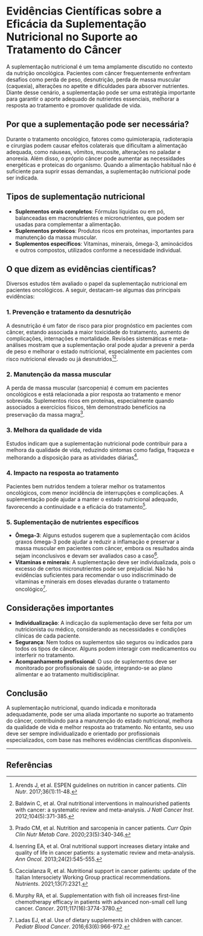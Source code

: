 # Evidências Científicas sobre a Eficácia da Suplementação Nutricional no Suporte ao Tratamento do Câncer

A suplementação nutricional é um tema amplamente discutido no contexto da nutrição oncológica. Pacientes com câncer frequentemente enfrentam desafios como perda de peso, desnutrição, perda de massa muscular (caquexia), alterações no apetite e dificuldades para absorver nutrientes. Diante desse cenário, a suplementação pode ser uma estratégia importante para garantir o aporte adequado de nutrientes essenciais, melhorar a resposta ao tratamento e promover qualidade de vida.

## Por que a suplementação pode ser necessária?

Durante o tratamento oncológico, fatores como quimioterapia, radioterapia e cirurgias podem causar efeitos colaterais que dificultam a alimentação adequada, como náuseas, vômitos, mucosite, alterações no paladar e anorexia. Além disso, o próprio câncer pode aumentar as necessidades energéticas e proteicas do organismo. Quando a alimentação habitual não é suficiente para suprir essas demandas, a suplementação nutricional pode ser indicada.

## Tipos de suplementação nutricional

- **Suplementos orais completos**: Fórmulas líquidas ou em pó, balanceadas em macronutrientes e micronutrientes, que podem ser usadas para complementar a alimentação.
- **Suplementos proteicos**: Produtos ricos em proteínas, importantes para manutenção da massa muscular.
- **Suplementos específicos**: Vitaminas, minerais, ômega-3, aminoácidos e outros compostos, utilizados conforme a necessidade individual.

## O que dizem as evidências científicas?

Diversos estudos têm avaliado o papel da suplementação nutricional em pacientes oncológicos. A seguir, destacam-se algumas das principais evidências:

### 1. **Prevenção e tratamento da desnutrição**

A desnutrição é um fator de risco para pior prognóstico em pacientes com câncer, estando associada a maior toxicidade do tratamento, aumento de complicações, internações e mortalidade. Revisões sistemáticas e meta-análises mostram que a suplementação oral pode ajudar a prevenir a perda de peso e melhorar o estado nutricional, especialmente em pacientes com risco nutricional elevado ou já desnutridos[^1][^2].

### 2. **Manutenção da massa muscular**

A perda de massa muscular (sarcopenia) é comum em pacientes oncológicos e está relacionada a pior resposta ao tratamento e menor sobrevida. Suplementos ricos em proteínas, especialmente quando associados a exercícios físicos, têm demonstrado benefícios na preservação da massa magra[^3].

### 3. **Melhora da qualidade de vida**

Estudos indicam que a suplementação nutricional pode contribuir para a melhora da qualidade de vida, reduzindo sintomas como fadiga, fraqueza e melhorando a disposição para as atividades diárias[^4].

### 4. **Impacto na resposta ao tratamento**

Pacientes bem nutridos tendem a tolerar melhor os tratamentos oncológicos, com menor incidência de interrupções e complicações. A suplementação pode ajudar a manter o estado nutricional adequado, favorecendo a continuidade e a eficácia do tratamento[^5].

### 5. **Suplementação de nutrientes específicos**

- **Ômega-3**: Alguns estudos sugerem que a suplementação com ácidos graxos ômega-3 pode ajudar a reduzir a inflamação e preservar a massa muscular em pacientes com câncer, embora os resultados ainda sejam inconclusivos e devam ser avaliados caso a caso[^6].
- **Vitaminas e minerais**: A suplementação deve ser individualizada, pois o excesso de certos micronutrientes pode ser prejudicial. Não há evidências suficientes para recomendar o uso indiscriminado de vitaminas e minerais em doses elevadas durante o tratamento oncológico[^7].

## Considerações importantes

- **Individualização**: A indicação da suplementação deve ser feita por um nutricionista ou médico, considerando as necessidades e condições clínicas de cada paciente.
- **Segurança**: Nem todos os suplementos são seguros ou indicados para todos os tipos de câncer. Alguns podem interagir com medicamentos ou interferir no tratamento.
- **Acompanhamento profissional**: O uso de suplementos deve ser monitorado por profissionais de saúde, integrando-se ao plano alimentar e ao tratamento multidisciplinar.

## Conclusão

A suplementação nutricional, quando indicada e monitorada adequadamente, pode ser uma aliada importante no suporte ao tratamento do câncer, contribuindo para a manutenção do estado nutricional, melhora da qualidade de vida e melhor resposta ao tratamento. No entanto, seu uso deve ser sempre individualizado e orientado por profissionais especializados, com base nas melhores evidências científicas disponíveis.

---

## Referências

[^1]: Arends J, et al. ESPEN guidelines on nutrition in cancer patients. *Clin Nutr*. 2017;36(1):11-48.
[^2]: Baldwin C, et al. Oral nutritional interventions in malnourished patients with cancer: a systematic review and meta-analysis. *J Natl Cancer Inst*. 2012;104(5):371-385.
[^3]: Prado CM, et al. Nutrition and sarcopenia in cancer patients. *Curr Opin Clin Nutr Metab Care*. 2020;23(5):340-346.
[^4]: Isenring EA, et al. Oral nutritional support increases dietary intake and quality of life in cancer patients: a systematic review and meta-analysis. *Ann Oncol*. 2013;24(2):545-555.
[^5]: Caccialanza R, et al. Nutritional support in cancer patients: update of the Italian Intersociety Working Group practical recommendations. *Nutrients*. 2021;13(7):2321.
[^6]: Murphy RA, et al. Supplementation with fish oil increases first-line chemotherapy efficacy in patients with advanced non-small cell lung cancer. *Cancer*. 2011;117(16):3774-3780.
[^7]: Ladas EJ, et al. Use of dietary supplements in children with cancer. *Pediatr Blood Cancer*. 2016;63(6):966-972.